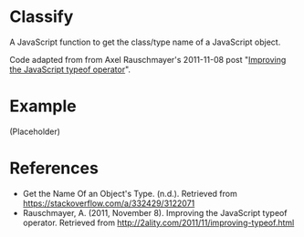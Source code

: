 # Classify

A JavaScript function to get the class/type name of a JavaScript object.

Code adapted from from Axel Rauschmayer's 2011-11-08 post
"[Improving the JavaScript typeof operator](http://2ality.com/2011/11/improving-typeof.html)".

# Example

(Placeholder)

# References
* Get the Name Of an Object's Type. (n.d.). Retrieved from https://stackoverflow.com/a/332429/3122071
* Rauschmayer, A. (2011, November 8). Improving the JavaScript typeof operator.
Retrieved from http://2ality.com/2011/11/improving-typeof.html

